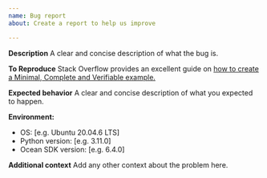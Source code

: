 ```yaml
---
name: Bug report
about: Create a report to help us improve

---
```


**Description**
A clear and concise description of what the bug is.

**To Reproduce**
Stack Overflow provides an excellent guide on [how to create a Minimal, Complete and Verifiable example.](https://stackoverflow.com/help/mcve)

**Expected behavior**
A clear and concise description of what you expected to happen.

**Environment:**
 - OS: [e.g. Ubuntu 20.04.6 LTS]
 - Python version: [e.g. 3.11.0]
 - Ocean SDK version: [e.g. 6.4.0]

**Additional context**
Add any other context about the problem here.
